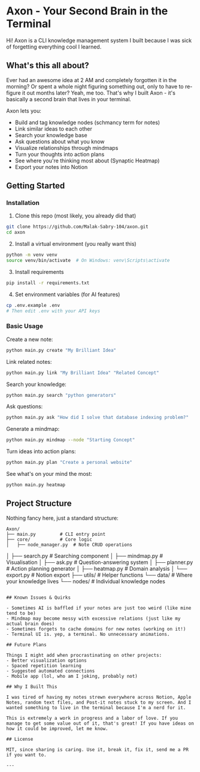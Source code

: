 # Axon - Your Second Brain in the Terminal

Hi! Axon is a CLI knowledge management system I built because I was sick of forgetting everything cool I learned. 

## What's this all about?

Ever had an awesome idea at 2 AM and completely forgotten it in the morning? Or spent a whole night figuring something out, only to have to re-figure it out months later? Yeah, me too. That's why I built Axon - it's basically a second brain that lives in your terminal.

Axon lets you:
- Build and tag knowledge nodes (schmancy term for notes)
- Link similar ideas to each other
- Search your knowledge base
- Ask questions about what you know
- Visualize relationships through mindmaps
- Turn your thoughts into action plans
- See where you're thinking most about (Synaptic Heatmap)
- Export your notes into Notion

## Getting Started

### Installation

1. Clone this repo (most likely, you already did that)
```bash
git clone https://github.com/Malak-Sabry-104/axon.git
cd axon
```

2. Install a virtual environment (you really want this)
```bash
python -m venv venv
source venv/bin/activate  # On Windows: venv\Scripts\activate
```

3. Install requirements
```bash
pip install -r requirements.txt
```

4. Set environment variables (for AI features)
```bash
cp .env.example .env
# Then edit .env with your API keys
```

### Basic Usage

Create a new note:
```bash
python main.py create "My Brilliant Idea"
```

Link related notes:
```bash
python main.py link "My Brilliant Idea" "Related Concept"
```

Search your knowledge:
```bash
python main.py search "python generators"
```

Ask questions:
```bash
python main.py ask "How did I solve that database indexing problem?"
```

Generate a mindmap:
```bash
python main.py mindmap --node "Starting Concept"
```

Turn ideas into action plans:
```bash
python main.py plan "Create a personal website"
```

See what's on your mind the most:
```bash
python main.py heatmap
```

## Project Structure

Nothing fancy here, just a standard structure:

```
Axon/
├── main.py         # CLI entry point
├── core/           # Core logic
│   ├── node_manager.py  # Note CRUD operations
```
│   ├── search.py        # Searching component
│   ├── mindmap.py       # Visualisation
│   ├── ask.py           # Question-answering system
│   ├── planner.py       # Action planning generator
│   ├── heatmap.py       # Domain analysis
│   └── export.py        # Notion export
├── utils/          # Helper functions
└── data/           # Where your knowledge lives
└── nodes/
    # Individual knowledge nodes
```

## Known Issues & Quirks

- Sometimes AI is baffled if your notes are just too weird (like mine tend to be)
- Mindmap may become messy with excessive relations (just like my actual brain does)
- Sometimes forgets to cache domains for new notes (working on it!)
- Terminal UI is. yep, a terminal. No unnecessary animations.

## Future Plans

Things I might add when procrastinating on other projects:
- Better visualization options
- Spaced repetition learning
- Suggested automated connections
- Mobile app (lol, who am I joking, probably not)

## Why I Built This

I was tired of having my notes strewn everywhere across Notion, Apple Notes, random text files, and Post-it notes stuck to my screen. And I wanted something to live in the terminal because I'm a nerd for it.

This is extremely a work in progress and a labor of love. If you manage to get some value out of it, that's great! If you have ideas on how it could be improved, let me know.

## License

MIT, since sharing is caring. Use it, break it, fix it, send me a PR if you want to. 

---